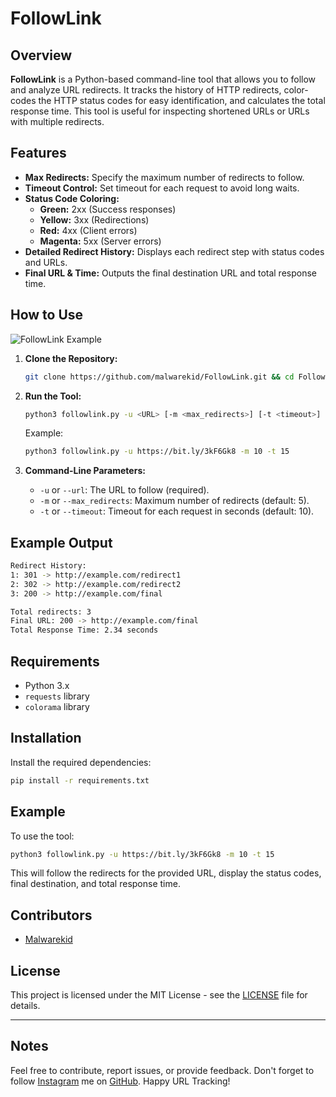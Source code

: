 # FollowLink

## Overview

**FollowLink** is a Python-based command-line tool that allows you to follow and analyze URL redirects. It tracks the history of HTTP redirects, color-codes the HTTP status codes for easy identification, and calculates the total response time. This tool is useful for inspecting shortened URLs or URLs with multiple redirects.

## Features

- **Max Redirects:** Specify the maximum number of redirects to follow.
- **Timeout Control:** Set timeout for each request to avoid long waits.
- **Status Code Coloring:**
  - **Green:** 2xx (Success responses)
  - **Yellow:** 3xx (Redirections)
  - **Red:** 4xx (Client errors)
  - **Magenta:** 5xx (Server errors)
- **Detailed Redirect History:** Displays each redirect step with status codes and URLs.
- **Final URL & Time:** Outputs the final destination URL and total response time.

## How to Use

![FollowLink Example](https://your-github-image-link)

1. **Clone the Repository:**

   ```bash
   git clone https://github.com/malwarekid/FollowLink.git && cd FollowLink
   ```

2. **Run the Tool:**

   ```bash
   python3 followlink.py -u <URL> [-m <max_redirects>] [-t <timeout>]
   ```

   Example:
   
   ```bash
   python3 followlink.py -u https://bit.ly/3kF6Gk8 -m 10 -t 15
   ```

3. **Command-Line Parameters:**
   - `-u` or `--url`: The URL to follow (required).
   - `-m` or `--max_redirects`: Maximum number of redirects (default: 5).
   - `-t` or `--timeout`: Timeout for each request in seconds (default: 10).

## Example Output

```bash
Redirect History:
1: 301 -> http://example.com/redirect1
2: 302 -> http://example.com/redirect2
3: 200 -> http://example.com/final

Total redirects: 3
Final URL: 200 -> http://example.com/final
Total Response Time: 2.34 seconds
```

## Requirements

- Python 3.x
- `requests` library
- `colorama` library

## Installation

Install the required dependencies:

```bash
pip install -r requirements.txt
```

## Example

To use the tool:

```bash
python3 followlink.py -u https://bit.ly/3kF6Gk8 -m 10 -t 15
```

This will follow the redirects for the provided URL, display the status codes, final destination, and total response time.

## Contributors

- [Malwarekid](https://github.com/malwarekid)

## License

This project is licensed under the MIT License - see the [LICENSE](LICENSE) file for details.

---

## Notes

Feel free to contribute, report issues, or provide feedback. Don't forget to follow [Instagram](https://www.instagram.com/malwarekid/) me on [GitHub](https://github.com/malwarekid). Happy URL Tracking!